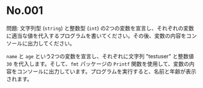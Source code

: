 # No.001

問題: 文字列型 (`string`) と整数型 (`int`) の2つの変数を宣言し、それぞれの変数に適当な値を代入するプログラムを書いてください。その後、変数の内容をコンソールに出力してください。

`name` と `age` という2つの変数を宣言し、それぞれに文字列 "testuser" と整数値 `30` を代入します。そして、`fmt` パッケージの `Printf` 関数を使用して、変数の内容をコンソールに出力しています。プログラムを実行すると、名前と年齢が表示されます。
